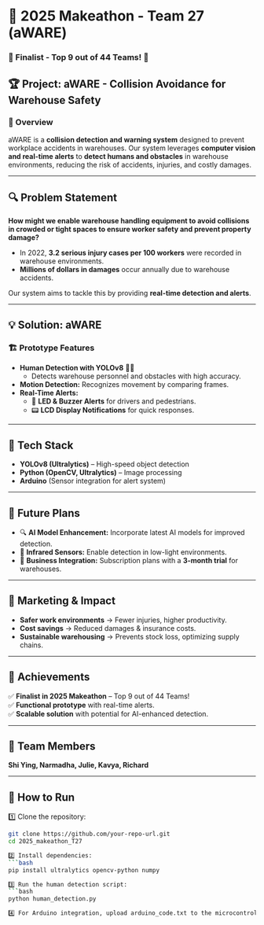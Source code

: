 # 🚀 2025 Makeathon - Team 27 (aWARE)

### 🎉 Finalist - Top 9 out of 44 Teams! 🎉  

## 🏆 Project: aWARE - Collision Avoidance for Warehouse Safety  

### 📌 Overview  
aWARE is a **collision detection and warning system** designed to prevent workplace accidents in warehouses. Our system leverages **computer vision and real-time alerts** to **detect humans and obstacles** in warehouse environments, reducing the risk of accidents, injuries, and costly damages.

---

## 🔍 Problem Statement  
**How might we enable warehouse handling equipment to avoid collisions in crowded or tight spaces to ensure worker safety and prevent property damage?**  

- In 2022, **3.2 serious injury cases per 100 workers** were recorded in warehouse environments.  
- **Millions of dollars in damages** occur annually due to warehouse accidents.  

Our system aims to tackle this by providing **real-time detection and alerts**.

---

## 💡 Solution: aWARE  
### 🏗️ Prototype Features  
- **Human Detection with YOLOv8** 🧍‍♂️  
  - Detects warehouse personnel and obstacles with high accuracy.  
- **Motion Detection:** Recognizes movement by comparing frames.  
- **Real-Time Alerts:**  
  - 🚨 **LED & Buzzer Alerts** for drivers and pedestrians.  
  - 📟 **LCD Display Notifications** for quick responses.  

---

## 🔬 Tech Stack  
- **YOLOv8 (Ultralytics)** – High-speed object detection  
- **Python (OpenCV, Ultralytics)** – Image processing
- **Arduino** (Sensor integration for alert system)  

---

## 🔮 Future Plans  
- 🔍 **AI Model Enhancement:** Incorporate latest AI models for improved detection.  
- 🌌 **Infrared Sensors:** Enable detection in low-light environments.  
- 💼 **Business Integration:** Subscription plans with a **3-month trial** for warehouses.  

---

## 📢 Marketing & Impact  
- **Safer work environments** → Fewer injuries, higher productivity.  
- **Cost savings** → Reduced damages & insurance costs.  
- **Sustainable warehousing** → Prevents stock loss, optimizing supply chains.  

---

## 🏅 Achievements  
✅ **Finalist in 2025 Makeathon** – Top 9 out of 44 Teams!  
✅ **Functional prototype** with real-time alerts.  
✅ **Scalable solution** with potential for AI-enhanced detection.  

---

## 👥 Team Members  
**Shi Ying, Narmadha, Julie, Kavya, Richard**  

---

## 📌 How to Run  
1️⃣ Clone the repository:  
   ```bash
   git clone https://github.com/your-repo-url.git
   cd 2025_makeathon_T27

2️⃣ Install dependencies:
  ```bash
  pip install ultralytics opencv-python numpy

3️⃣ Run the human detection script:
   ```bash
   python human_detection.py

4️⃣ For Arduino integration, upload arduino_code.txt to the microcontroller.


